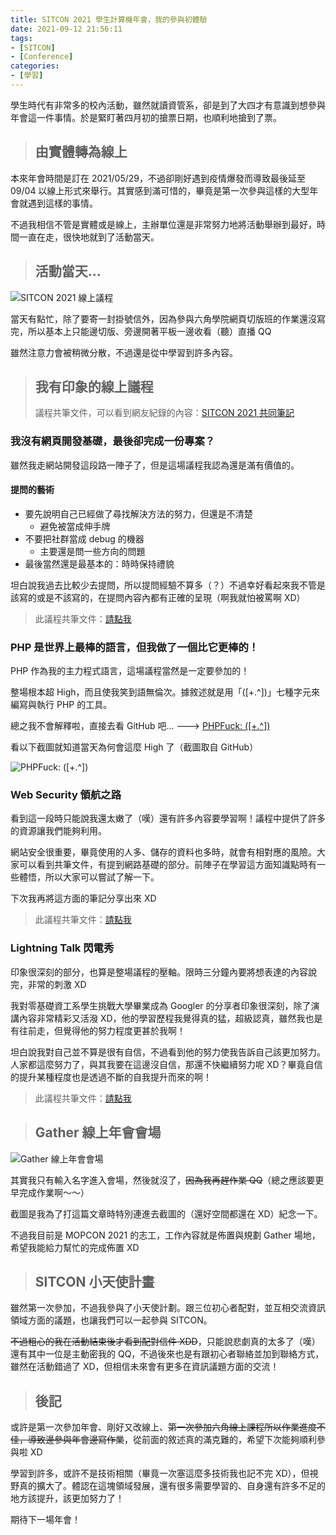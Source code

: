 ```yaml
---
title: SITCON 2021 學生計算機年會，我的參與初體驗
date: 2021-09-12 21:56:11
tags:
- [SITCON]
- [Conference]
categories:
- [學習]
---
```


學生時代有非常多的校內活動，雖然就讀資管系，卻是到了大四才有意識到想參與年會這一件事情。於是緊盯著四月初的搶票日期，也順利地搶到了票。

<!-- more -->

> ## 由實體轉為線上

本來年會時間是訂在 2021/05/29，不過卻剛好遇到疫情爆發而導致最後延至 09/04 以線上形式來舉行。其實感到滿可惜的，畢竟是第一次參與這樣的大型年會就遇到這樣的事情。

不過我相信不管是實體或是線上，主辦單位還是非常努力地將活動舉辦到最好，時間一直在走，很快地就到了活動當天。

> ## 活動當天...

![SITCON 2021 線上議程](https://img.guiblogs.com/SITCON-2021/SITCON-2021-Live.jpg)

當天有點忙，除了要寄一封掛號信外，因為參與六角學院網頁切版班的作業還沒寫完，所以基本上只能邊切版、旁邊開著平板一邊收看（聽）直播 QQ

雖然注意力會被稍微分散，不過還是從中學習到許多內容。

> ## 我有印象的線上議程
> 議程共筆文件，可以看到網友紀錄的內容：[SITCON 2021 共同筆記](https://hackmd.io/@SITCON/2021/%2F%40SITCON%2FB1mXZo0ZF)

### 我沒有網頁開發基礎，最後卻完成一份專案？

雖然我走網站開發這段路一陣子了，但是這場議程我認為還是滿有價值的。

#### 提問的藝術

* 要先說明自己已經做了尋找解決方法的努力，但還是不清楚
    * 避免被當成伸手牌
* 不要把社群當成 debug 的機器
    * 主要還是問一些方向的問題
* 最後當然還是最基本的：時時保持禮貌

坦白說我過去比較少去提問，所以提問經驗不算多（？）不過幸好看起來我不管是該寫的或是不該寫的，在提問內容內都有正確的呈現（啊我就怕被罵啊 XD）

> 此議程共筆文件：[請點我](https://hackmd.io/@SITCON/2021/%2F%40SITCON%2FBkvqzoRWt)

### PHP 是世界上最棒的語言，但我做了一個比它更棒的！

PHP 作為我的主力程式語言，這場議程當然是一定要參加的！

整場根本超 High，而且使我笑到語無倫次。據敘述就是用「([+.^])」七種字元來編寫與執行 PHP 的工具。

總之我不會解釋啦，直接去看 GitHub 吧... ---> [PHPFuck: ([+.^])](https://github.com/splitline/PHPFuck)

看以下截圖就知道當天為何會這麼 High 了（截圖取自 GitHub）

![PHPFuck: ([+.^])](https://img.guiblogs.com/SITCON-2021/PHPFuck.jpg)

### Web Security 領航之路

看到這一段時只能說我還太嫩了（嘆）還有許多內容要學習啊！議程中提供了許多的資源讓我們能夠利用。

網站安全很重要，畢竟使用的人多、儲存的資料也多時，就會有相對應的風險。大家可以看到共筆文件，有提到網路基礎的部分。前陣子在學習這方面知識點時有一些體悟，所以大家可以嘗試了解一下。

下次我再將這方面的筆記分享出來 XD

> 此議程共筆文件：[請點我](https://hackmd.io/@SITCON/2021/%2F%40SITCON%2FHyVfmj0WF)

### Lightning Talk 閃電秀

印象很深刻的部分，也算是整場議程的壓軸。限時三分鐘內要將想表達的內容說完，非常的刺激 XD

我對零基礎資工系學生挑戰大學畢業成為 Googler 的分享者印象很深刻，除了演講內容非常精彩又活潑 XD，他的學習歷程我覺得真的猛，超級認真，雖然我也是有往前走，但覺得他的努力程度更甚於我啊！

坦白說我對自己並不算是很有自信，不過看到他的努力使我告訴自己該更加努力。人家都這麼努力了，與其我要在這邊沒自信，那還不快繼續努力呢 XD？畢竟自信的提升某種程度也是透過不斷的自我提升而來的啊！

> 此議程共筆文件：[請點我](https://hackmd.io/@SITCON/2021/%2F%40SITCON%2FHyQ2ZjAbY)

> ## Gather 線上年會會場

![Gather 線上年會會場](https://img.guiblogs.com/SITCON-2021/SITCON-2021-Gather.jpg)

其實我只有輸入名字進入會場，然後就沒了，~~因為我再趕作業 QQ~~（總之應該要更早完成作業啊～～）

截圖是我為了打這篇文章時特別連進去截圖的（還好空間都還在 XD）紀念一下。

不過我目前是 MOPCON 2021 的志工，工作內容就是佈置與規劃 Gather 場地，希望我能給力幫忙的完成佈置 XD

> ## SITCON 小天使計畫

雖然第一次參加，不過我參與了小天使計劃。跟三位初心者配對，並互相交流資訊領域方面的議題，也讓我們可以一起參與 SITCON。

~~不過粗心的我在活動結束後才看到配對信件 XDD~~，只能說悲劇真的太多了（嘆）還有其中一位是主動密我的 QQ，不過後來也是有跟初心者聯絡並加到聯絡方式，雖然在活動錯過了 XD，但相信未來會有更多在資訊議題方面的交流！

> ## 後記

或許是第一次參加年會、剛好又改線上、~~第一次參加六角線上課程所以作業進度不佳，導致邊參與年會邊寫作業~~，從前面的敘述真的滿克難的，希望下次能夠順利參與啦 XD

學習到許多，或許不是技術相關（畢竟一次塞這麼多技術我也記不完 XD），但視野真的擴大了。體認在這塊領域發展，還有很多需要學習的、自身還有許多不足的地方該提升，該更加努力了！

期待下一場年會！